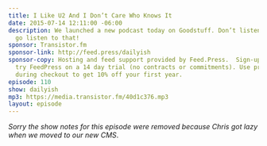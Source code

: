 ```yaml
---
title: I Like U2 And I Don’t Care Who Knows It
date: 2015-07-14 12:11:00 -06:00
description: We launched a new podcast today on Goodstuff. Don’t listen to this -
  go listen to that!
sponsor: Transistor.fm
sponsor-link: http://feed.press/dailyish
sponsor-copy: Hosting and feed support provided by Feed.Press.  Sign-up today and
  try FeedPress on a 14 day trial (no contracts or commitments). Use promo code "dailyish"
  during checkout to get 10% off your first year.
episode: 110
show: dailyish
mp3: https://media.transistor.fm/40d1c376.mp3
layout: episode
---
```


<em>Sorry the show notes for this episode were removed because Chris got lazy when we moved to our new CMS</em>.
